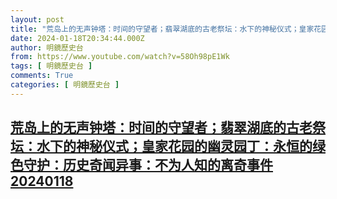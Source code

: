 ```yaml
---
layout: post
title: "荒岛上的无声钟塔：时间的守望者；翡翠湖底的古老祭坛：水下的神秘仪式；皇家花园的幽灵园丁：永恒的绿色守护：历史奇闻异事：不为人知的离奇事件20240118"
date: 2024-01-18T20:34:44.000Z
author: 明鏡歷史台
from: https://www.youtube.com/watch?v=58Oh98pE1Wk
tags: [ 明鏡歷史台 ]
comments: True
categories: [ 明鏡歷史台 ]
---
```

<!--1705610084000-->
[荒岛上的无声钟塔：时间的守望者；翡翠湖底的古老祭坛：水下的神秘仪式；皇家花园的幽灵园丁：永恒的绿色守护：历史奇闻异事：不为人知的离奇事件20240118](https://www.youtube.com/watch?v=58Oh98pE1Wk)
------

<div>

</div>
